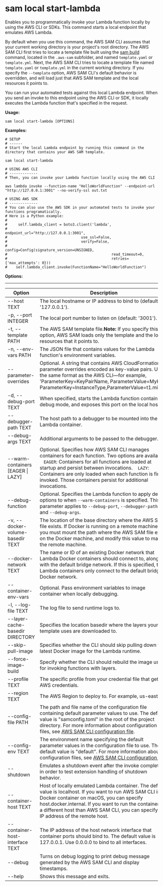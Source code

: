 # sam local start\-lambda<a name="sam-cli-command-reference-sam-local-start-lambda"></a>

Enables you to programmatically invoke your Lambda function locally by using the AWS CLI or SDKs\. This command starts a local endpoint that emulates AWS Lambda\.

By default when you use this command, the AWS SAM CLI assumes that your current working directory is your project's root directory\. The AWS SAM CLI first tries to locate a template file built using the [sam build](sam-cli-command-reference-sam-build.md) command, located in the `.aws-sam` subfolder, and named `template.yaml` or `template.yml`\. Next, the AWS SAM CLI tries to locate a template file named `template.yaml` or `template.yml` in the current working directory\. If you specify the `--template` option, AWS SAM CLI's default behavior is overridden, and will load just that AWS SAM template and the local resources it points to\.

You can run your automated tests against this local Lambda endpoint\. When you send an invoke to this endpoint using the AWS CLI or SDK, it locally executes the Lambda function that's specified in the request\.

**Usage:**

```
sam local start-lambda [OPTIONS]
```

**Examples:**

```
# SETUP
# ------
# Start the local Lambda endpoint by running this command in the directory that contains your AWS SAM template.

sam local start-lambda

# USING AWS CLI
# -------------
# Then, you can invoke your Lambda function locally using the AWS CLI

aws lambda invoke --function-name "HelloWorldFunction" --endpoint-url "http://127.0.0.1:3001" --no-verify-ssl out.txt

# USING AWS SDK
# -------------
# You can also use the AWS SDK in your automated tests to invoke your functions programatically.
# Here is a Python example:
#
#     self.lambda_client = boto3.client('lambda',
#                                  endpoint_url="http://127.0.0.1:3001",
#                                  use_ssl=False,
#                                  verify=False,
#                                  config=Config(signature_version=UNSIGNED,
#                                                read_timeout=0,
#                                                retries={'max_attempts': 0}))
#    self.lambda_client.invoke(FunctionName="HelloWorldFunction")
```

**Options:**


****  

| Option | Description | 
| --- | --- | 
| \-\-host TEXT | The local hostname or IP address to bind to \(default: '127\.0\.0\.1'\)\. | 
| \-p, \-\-port INTEGER | The local port number to listen on \(default: '3001'\)\. | 
| \-t, \-\-template PATH | The AWS SAM template file\.**Note:** If you specify this option, AWS SAM loads only the template and the local resources that it points to\. | 
| \-n, \-\-env\-vars PATH | The JSON file that contains values for the Lambda function's environment variables\. | 
| \-\-parameter\-overrides | Optional\. A string that contains AWS CloudFormation parameter overrides encoded as key\-value pairs\. Use the same format as the AWS CLI—for example, 'ParameterKey=KeyPairName, ParameterValue=MyKey ParameterKey=InstanceType,ParameterValue=t1\.micro'\. | 
| \-d, \-\-debug\-port TEXT | When specified, starts the Lambda function container in debug mode, and exposes this port on the local host\. | 
| \-\-debugger\-path TEXT | The host path to a debugger to be mounted into the Lambda container\. | 
| \-\-debug\-args TEXT | Additional arguments to be passed to the debugger\. | 
| \-\-warm\-containers \[EAGER \| LAZY\] |  Optional\. Specifies how AWS SAM CLI manages containers for each function\. Two options are available:    `EAGER`: Containers for all functions are loaded at startup and persist between invocations\.    `LAZY`: Containers are only loaded when each function is first invoked\. Those containers persist for additional invocations\.  | 
| \-\-debug\-function |  Optional\. Specifies the Lambda function to apply debug options to when `--warm-containers` is specified\. This parameter applies to `--debug-port`, `--debugger-path`, and `--debug-args`\.  | 
| \-v, \-\-docker\-volume\-basedir TEXT | The location of the base directory where the AWS SAM file exists\. If Docker is running on a remote machine, you must mount the path where the AWS SAM file exists on the Docker machine, and modify this value to match the remote machine\. | 
| \-\-docker\-network TEXT | The name or ID of an existing Docker network that Lambda Docker containers should connect to, along with the default bridge network\. If this is specified, the Lambda containers only connect to the default bridge Docker network\. | 
| \-\-container\-env\-vars | Optional\. Pass environment variables to image container when locally debugging\. | 
| \-l, \-\-log\-file TEXT | The log file to send runtime logs to\. | 
| \-\-layer\-cache\-basedir DIRECTORY | Specifies the location basedir where the layers your template uses are downloaded to\. | 
| \-\-skip\-pull\-image | Specifies whether the CLI should skip pulling down the latest Docker image for the Lambda runtime\. | 
| \-\-force\-image\-build | Specify whether the CLI should rebuild the image used for invoking functions with layers\. | 
| \-\-profile TEXT | The specific profile from your credential file that gets AWS credentials\. | 
| \-\-region TEXT | The AWS Region to deploy to\. For example, us\-east\-1\. | 
| \-\-config\-file PATH | The path and file name of the configuration file containing default parameter values to use\. The default value is "samconfig\.toml" in the root of the project directory\. For more information about configuration files, see [AWS SAM CLI configuration file](serverless-sam-cli-config.md)\. | 
| \-\-config\-env TEXT | The environment name specifying the default parameter values in the configuration file to use\. The default value is "default"\. For more information about configuration files, see [AWS SAM CLI configuration file](serverless-sam-cli-config.md)\. | 
| \-\-shutdown | Emulates a shutdown event after the invoke completes, in order to test extension handling of shutdown behavior\. | 
| \-\-container\-host TEXT | Host of locally emulated Lambda container\. The default value is localhost\. If you want to run AWS SAM CLI in a Docker container on macOS, you can specify host\.docker\.internal\. If you want to run the container on a different host than AWS SAM CLI, you can specify the IP address of the remote host\. | 
| \-\-container\-host\-interface TEXT | The IP address of the host network interface that container ports should bind to\. The default value is 127\.0\.0\.1\. Use 0\.0\.0\.0 to bind to all interfaces\.  | 
| \-\-debug | Turns on debug logging to print debug message generated by the AWS SAM CLI and display timestamps\. | 
| \-\-help | Shows this message and exits\. | 